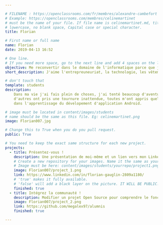 ```yaml
---

# FILENAME : https://openclassrooms.com/fr/membres/alexandre-cambefort
# Example: https://openclassrooms.com/membres/celinemartinet
# must be the name of your file. If file name is celinemartinet.md, title is celinemartinet.
# lowercase, no blank space, Capital case or special character.
title: Florian

# First name or full name
name: Florian
date: 2019-04-13 16:52

# One line.
# If you need more space, go to the next line and add 4 spaces on the left, as in 'description'.
objective: Me reconvertir dans le domaine de l'informatique parce que j'aime ça. 
short_description: J'aime l'entrepreuneuriat, la technologie, les vêtements et les animaux. Et aussi plein d'autres choses !

# don't touch that
template: students
description:
    Dans ma vie j'ai fais plein de choses, j'ai tenté beaucoup d'aventures différentes, certaines se sont déroulée comme je l'attendais, 
    d'autres ont pris une tournure inattendue, toutes m'ont appris quelque chose ! Comme j'ai toujours aimé l'informatique je me lance 
    dans l'apprentissage du dévelopement d'application Android. 

# image must be located in content/images/students
# name should be the same as this file. Eg: celinemartinet.png
image: Florian007.jpg

# Change this to True when you do you pull request.
public: True

# You need to keep the exact same structure for each new project.
projects:
  - title: Présentez-vous !
    description: Une présentation de moi-même et un lien vers mon LinkedIn.
    # Create a new repository for your images. Name it the same as your nickname and profile picture.
    # Image must be here: content/images/students/yourrepo/project1.png
    image: Florian007/project_1.png
    link: https://www.linkedin.com/in/florian-gauglin-2809a1180/
    # 'true' makes it fully available.
    # 'false' will add a black layer on the picture. IT WILL BE PUBLIC!
    finished: true
  - title: Intégrez la communauté !
    description: Modifier un projet Open Source pour comprendre le fonctionnement de Git, de Github et des pull requests. 
    image: Florian007/project_2.png
    link: https://github.com/megalex97/alumnis
    finished: true

---
```

